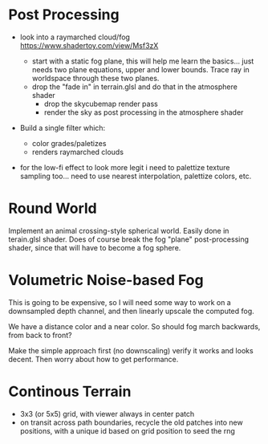 # Post Processing
- look into a raymarched cloud/fog https://www.shadertoy.com/view/Msf3zX
    - start with a static fog plane, this will help me learn the basics... just needs two plane equations, upper and lower bounds. Trace ray in worldspace through these two planes.
    - drop the "fade in" in terrain.glsl and do that in the atmosphere shader
        - drop the skycubemap render pass
        - render the sky as post processing in the atmosphere shader

- Build a single filter which:
    - color grades/paletizes
    - renders raymarched clouds

- for the low-fi effect to look more legit i need to palettize texture sampling too... need to use nearest interpolation, palettize colors, etc.

# Round World
Implement an animal crossing-style spherical world. Easily done in terain.glsl shader. Does of course break the fog "plane" post-processing shader, since that will have to become a fog sphere.

# Volumetric Noise-based Fog
This is going to be expensive, so I will need some way to work on a downsampled depth channel, and then linearly upscale the computed fog.

We have a distance color and a near color. So should fog march backwards, from back to front?

Make the simple approach first (no downscaling) verify it works and looks decent. Then worry about how to get performance.

# Continous Terrain
- 3x3 (or 5x5) grid, with viewer always in center patch
- on transit across path boundaries, recycle the old patches into new positions, with a unique id based on grid position to seed the rng